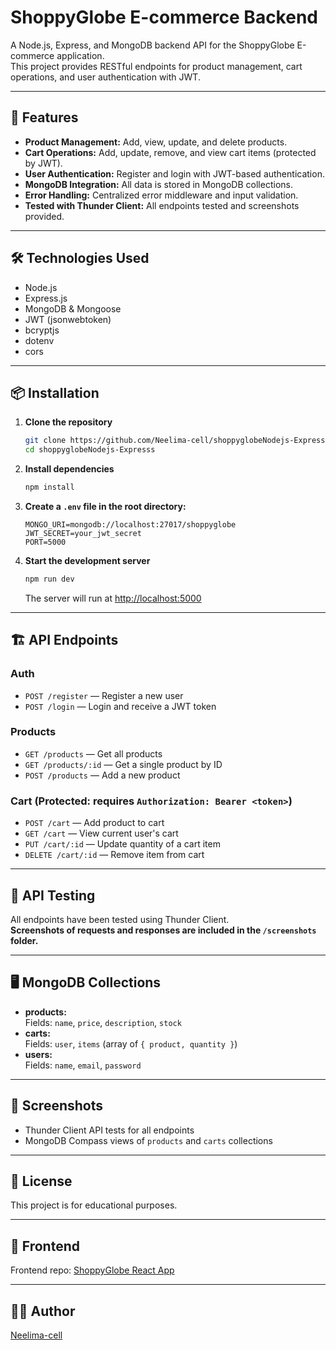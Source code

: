 # ShoppyGlobe E-commerce Backend

A Node.js, Express, and MongoDB backend API for the ShoppyGlobe E-commerce application.  
This project provides RESTful endpoints for product management, cart operations, and user authentication with JWT.

---

## 🚀 Features

- **Product Management:** Add, view, update, and delete products.
- **Cart Operations:** Add, update, remove, and view cart items (protected by JWT).
- **User Authentication:** Register and login with JWT-based authentication.
- **MongoDB Integration:** All data is stored in MongoDB collections.
- **Error Handling:** Centralized error middleware and input validation.
- **Tested with Thunder Client:** All endpoints tested and screenshots provided.

---

## 🛠️ Technologies Used

- Node.js
- Express.js
- MongoDB & Mongoose
- JWT (jsonwebtoken)
- bcryptjs
- dotenv
- cors

---

## 📦 Installation

1. **Clone the repository**
   ```bash
   git clone https://github.com/Neelima-cell/shoppyglobeNodejs-Expresss.git
   cd shoppyglobeNodejs-Expresss
   ```

2. **Install dependencies**
   ```bash
   npm install
   ```

3. **Create a `.env` file in the root directory:**
   ```
   MONGO_URI=mongodb://localhost:27017/shoppyglobe
   JWT_SECRET=your_jwt_secret
   PORT=5000
   ```

4. **Start the development server**
   ```bash
   npm run dev
   ```
   The server will run at [http://localhost:5000](http://localhost:5000)

---

## 🏗️ API Endpoints

### **Auth**
- `POST /register` — Register a new user
- `POST /login` — Login and receive a JWT token

### **Products**
- `GET /products` — Get all products
- `GET /products/:id` — Get a single product by ID
- `POST /products` — Add a new product

### **Cart** (Protected: requires `Authorization: Bearer <token>`)
- `POST /cart` — Add product to cart
- `GET /cart` — View current user's cart
- `PUT /cart/:id` — Update quantity of a cart item
- `DELETE /cart/:id` — Remove item from cart

---

## 🧪 API Testing

All endpoints have been tested using Thunder Client.  
**Screenshots of requests and responses are included in the `/screenshots` folder.**

---

## 🖥️ MongoDB Collections

- **products:**  
  Fields: `name`, `price`, `description`, `stock`
- **carts:**  
  Fields: `user`, `items` (array of `{ product, quantity }`)
- **users:**  
  Fields: `name`, `email`, `password`

---

## 📸 Screenshots

- Thunder Client API tests for all endpoints
- MongoDB Compass views of `products` and `carts` collections

---

## 📄 License

This project is for educational purposes.

---

## 🔗 Frontend

Frontend repo: [ShoppyGlobe React App](https://github.com/Neelima-cell/shopeglobal)

---

## 👩‍💻 Author

[Neelima-cell](https://github.com/Neelima-cell) 